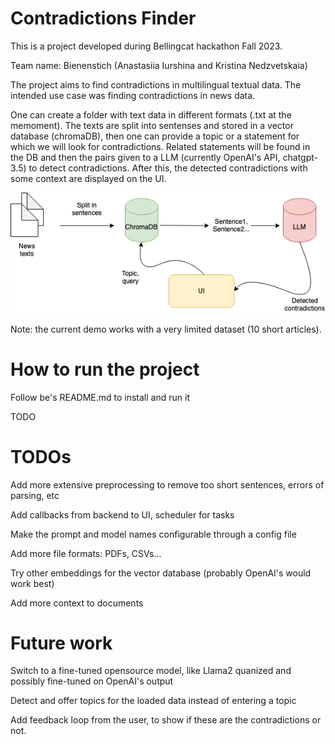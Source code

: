 # Contradictions Finder

This is a project developed during Bellingcat hackathon Fall 2023. 

Team name: Bienenstich (Anastasiia Iurshina and Kristina Nedzvetskaia)

The project aims to find contradictions in multilingual textual data. The intended use case was finding contradictions in news data.

One can create a folder with text data in different formats (.txt at the memoment). The texts are split into sentenses and stored in a vector database (chromaDB), then one can provide a topic or a statement for which we will look for contradictions. Related statements will be found in the DB and then the pairs given to a LLM (currently OpenAI's API, chatgpt-3.5) to detect contradictions. After this, the detected contradictions with some context are displayed on the UI.

![Project](Contr.png)

Note: the current demo works with a very limited dataset (10 short articles). 

# How to run the project 

Follow be's README.md to install and run it

TODO

# TODOs

Add more extensive preprocessing to remove too short sentences, errors of parsing, etc

Add callbacks from backend to UI, scheduler for tasks

Make the prompt and model names configurable through a config file

Add more file formats: PDFs, CSVs...

Try other embeddings for the vector database (probably OpenAI's would work best)

Add more context to documents

# Future work

Switch to a fine-tuned opensource model, like Llama2 quanized and possibly fine-tuned on OpenAI's output

Detect and offer topics for the loaded data instead of entering a topic

Add feedback loop from the user, to show if these are the contradictions or not.
